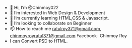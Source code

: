 - 👋 Hi, I’m @Chinmoy022
- 👀 I’m interested in Web Design & Development
- 🌱 I’m currently learning HTML,CSS & Javascript.
- 💞️ I’m looking to collaborate on Beginner
- 📫 How to reach me ratulroy371@gmail.com, chinmoyroyratul371@gmail.com  Facebook- Chinmoy Roy
- I can Convert PSD to HTML.

<!---
Chinmoy022/Chinmoy022 is a ✨ special ✨ repository because its `README.md` (this file) appears on your GitHub profile.
You can click the Preview link to take a look at your changes.
--->
